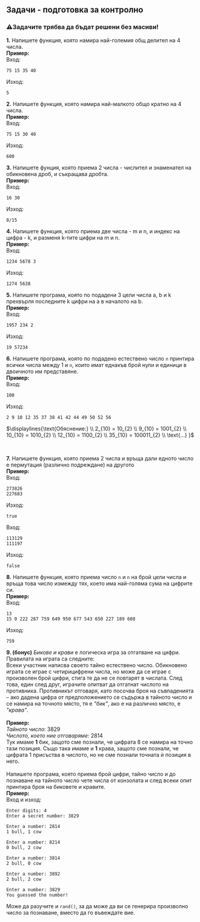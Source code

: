 ## Задачи - подготовка за контролно
### ⚠️Задачите трябва да бъдат решени без масиви!

**1.** Напишете функция, която намира най-големия общ делител на 4 числа.
</br>
**Пример:**
</br>
Вход:
```
75 15 35 40
```
Изход:
```
5
```
**2.** Напишете функция, която намира най-малкото общо кратно на 4 числа.
</br>
**Пример:**
</br>
Вход:
```
75 15 30 40
```
Изход:
```
600
```
**3.** Напишете фунция, която приема 2 числа - числител и знаменател на обикновена дроб, и съкращава дробта.
</br>
**Пример:**
</br>
Вход:
```
16 30
```
Изход:
```
8/15
```
**4.** Напишете функция, която приема две числа - m и n, и индекс на цифра - k, и разменя k-тите цифри на m и n.
</br>
**Пример:**
</br>
Вход:
```
1234 5678 3
```
Изход:
```
1274 5638
```
**5.** Напишете програма, която по подадени 3 цели числа a, b и k прехвърля последните k цифри на a в началото на b.
</br>
**Пример:**
</br>
Вход:
```
1957 234 2
```
Изход:
```
19 57234
```
**6.** Напишете програма, която по подадено естествено число ```n``` принтира всички числа между 1 и ```n```, които имат еднакъв брой 
нули и единици в двоичното им представяне.
</br>
**Пример:**
</br>
Вход:
```
100
```
Изход:
```
2 9 10 12 35 37 38 41 42 44 49 50 52 56
```

$`\displaylines{\text{Обяснение:} \\ 2_{10} = 10_{2} \\  
9_{10} = 1001_{2} \\  
10_{10} = 1010_{2} \\
12_{10} = 1100_{2} \\
35_{10} = 100011_{2} \\
\text{...}
}`$

</br>

**7.** Напишете функция, която приема 2 числа и връща дали едното число е пермутация (различно подреждане) на другото
</br>
**Пример:**
</br>
Вход:
```
273826
227683
```
Изход:
```
true
```
Вход:
```
113129
111197
```
Изход:
```
false
```
**8.** Напишете функция, която приема число ```n``` и ```n``` на брой цели числа и връща това число измежду тях, което има най-голяма сума на цифрите си.
</br>
**Пример:**
</br>
Вход:
```
13
15 0 222 287 759 649 950 677 543 650 227 189 608
```
Изход:
```
759
```
**9. (бонус)** *Бикове и крави* е логическа игра за отгатване на цифри. Правилата на играта са следните: </br>
Всеки участник написва своето тайно естествено число. Обикновено играта се играе с четирицифрени числа, но може да се играе с произволен брой цифри, стига те да не се повтарят в числата. След това, един след друг, играчите опитват да отгатнат числото на противника. Противникът отговаря, като посочва броя на съвпаденията – ако дадена цифра от предположението се съдържа в тайното число и се намира на точното място, тя е *"бик"*, ако е на различно място, е *"крава"*. </br> </br>
**Пример:** </br>
*Тайното число*: 3829 </br>
*Числото, което ние отговаряме*: 2814 </br>
Тук имаме **1** бик, защото сме познали, че цифрата 8 се намира на точно тази позиция. Също така имаме и **1** крава, защото сме познали, че цифрата 1 присъства в числото, но не сме познали точната ѝ позиция в него. </br> </br>
Напишете програма, която приема брой цифри, тайно число и до познаване на тайното число чете числа от конзолата и след всеки опит принтира броя на биковете и кравите. </br>
**Пример:** </br>
Вход и изход:
```
Enter digits: 4
Enter a secret number: 3829

Enter a number: 2814
1 bull, 1 cow

Enter a number: 8214
0 bull, 2 cow

Enter a number: 3814
2 bull, 0 cow

Enter a number: 3892
2 bull, 2 cow

Enter a number: 3829
You guessed the number!
```
Може да разучите и ```rand()```, за да може да ви се генерира произволно число за познаване, вместо да го въвеждате вие.
